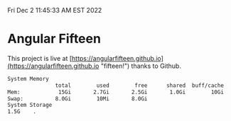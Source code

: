 Fri Dec  2 11:45:33 AM EST 2022

# Angular Fifteen


This project is live at [https://angularfifteen.github.io](https://angularfifteen.github.io "fifteen!") thanks to Github.

```bash
System Memory
               total        used        free      shared  buff/cache   available
Mem:            15Gi       2.7Gi       2.5Gi       1.0Gi        10Gi        11Gi
Swap:          8.0Gi        10Mi       8.0Gi
System Storage
1.5G	.
```
